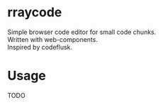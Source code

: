 # rraycode

Simple browser code editor for small code chunks.  
Written with web-components.  
Inspired by codeflusk.  

# Usage
TODO
